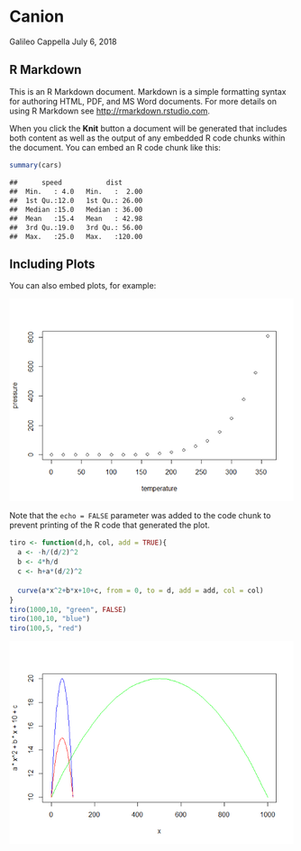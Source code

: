 Canion
================
Galileo Cappella
July 6, 2018

R Markdown
----------

This is an R Markdown document. Markdown is a simple formatting syntax for authoring HTML, PDF, and MS Word documents. For more details on using R Markdown see <http://rmarkdown.rstudio.com>.

When you click the **Knit** button a document will be generated that includes both content as well as the output of any embedded R code chunks within the document. You can embed an R code chunk like this:

``` r
summary(cars)
```

    ##      speed           dist       
    ##  Min.   : 4.0   Min.   :  2.00  
    ##  1st Qu.:12.0   1st Qu.: 26.00  
    ##  Median :15.0   Median : 36.00  
    ##  Mean   :15.4   Mean   : 42.98  
    ##  3rd Qu.:19.0   3rd Qu.: 56.00  
    ##  Max.   :25.0   Max.   :120.00

Including Plots
---------------

You can also embed plots, for example:

![](GitCanion_files/figure-markdown_github/pressure-1.png)

Note that the `echo = FALSE` parameter was added to the code chunk to prevent printing of the R code that generated the plot.

``` r
tiro <- function(d,h, col, add = TRUE){
  a <- -h/(d/2)^2 
  b <- 4*h/d
  c <- h+a*(d/2)^2
  
  curve(a*x^2+b*x+10+c, from = 0, to = d, add = add, col = col)
}
tiro(1000,10, "green", FALSE)
tiro(100,10, "blue")
tiro(100,5, "red")
```

![](GitCanion_files/figure-markdown_github/unnamed-chunk-1-1.png)
